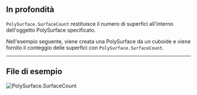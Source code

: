 ## In profondità
`PolySurface.SurfaceCount` restituisce il numero di superfici all'interno dell'oggetto PolySurface specificato.

Nell'esempio seguente, viene creata una PolySurface da un cuboide e viene fornito il conteggio delle superfici con `PolySurface.SurfaceCount`.
___
## File di esempio

![PolySurface.SurfaceCount](./Autodesk.DesignScript.Geometry.PolySurface.SurfaceCount_img.jpg)
